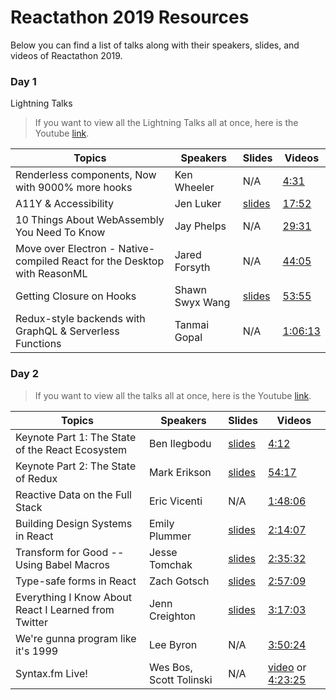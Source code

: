 # Reactathon 2019 Resources

Below you can find a list of talks along with their speakers, slides, and videos of Reactathon 2019.

### Day 1

Lightning Talks
> If you want to view all the Lightning Talks all at once, here is the Youtube [link](https://youtu.be/Wt4kuspJIxY).

| Topics | Speakers | Slides | Videos |
| ------ | ------ | ------ | ------ |
| Renderless components, Now with 9000% more hooks | Ken Wheeler | N/A |[4:31](https://www.youtube.com/watch?v=Wt4kuspJIxY&t=271s)|
| A11Y & Accessibility | Jen Luker |[slides](https://www.jenluker.com/5AccessibilityMyths/) |[17:52](https://www.youtube.com/watch?v=Wt4kuspJIxY&t=1072s)|
| 10 Things About WebAssembly You Need To Know | Jay Phelps | N/A |[29:31](https://www.youtube.com/watch?v=Wt4kuspJIxY&t=1771s)|
| Move over Electron - Native-compiled React for the Desktop with ReasonML | Jared Forsyth | N/A |[44:05](https://www.youtube.com/watch?v=Wt4kuspJIxY&t=2645s)|
| Getting Closure on Hooks| Shawn Swyx Wang | [slides](https://www.netlify.com/blog/2019/03/11/deep-dive-how-do-react-hooks-really-work/)|[53:55](https://www.youtube.com/watch?v=Wt4kuspJIxY&t=3235s)|
| Redux-style backends with GraphQL & Serverless Functions | Tanmai Gopal | N/A |[1:06:13](https://www.youtube.com/watch?v=Wt4kuspJIxY&t=3973s)|

### Day 2
> If you want to view all the talks all at once, here is the Youtube [link](https://youtu.be/mtjHxwUQUs0).

| Topics | Speakers | Slides | Videos |
| ------ | ------ | ------ | ------ |
| Keynote Part 1: The State of the React Ecosystem | Ben Ilegbodu | [slides](http://www.benmvp.com/slides/2019/reactathon/react-eco.html) | [4:12](https://www.youtube.com/watch?v=mtjHxwUQUs0&t=252s)|
| Keynote Part 2: The State of Redux| Mark Erikson | [slides](https://blog.isquaredsoftware.com/presentations/2019-03-state-of-redux/#/) | [54:17](https://www.youtube.com/watch?v=mtjHxwUQUs0&t=3257s)|
| Reactive Data on the Full Stack | Eric Vicenti| N/A | [1:48:06](https://www.youtube.com/watch?v=mtjHxwUQUs0&t=6486s)|
| Building Design Systems in React | Emily Plummer | [slides](https://docs.google.com/presentation/d/1ku4BysY6k1bCgZEp0Qp42ihIRixBsKSvHnOPzs4kUM4/edit)| [2:14:07](https://www.youtube.com/watch?v=mtjHxwUQUs0&t=8047s) |
| Transform for Good -- Using Babel Macros| Jesse Tomchak | [slides](https://transform-for-good.netlify.com/#cuts_29-05_chat) | [2:35:32](https://www.youtube.com/watch?v=mtjHxwUQUs0&t=9332s)|
| Type-safe forms in React | Zach Gotsch | [slides](https://docs.google.com/presentation/d/1aTsmZ28A8pa4XKDRHsCp1mUM86J1LX75dEOxl721_2Y/edit) | [2:57:09](https://www.youtube.com/watch?v=mtjHxwUQUs0&t=10629s)|
| Everything I Know About React I Learned from Twitter| Jenn Creighton | [slides](https://speakerdeck.com/jenncreighton/everything-i-know-about-react-i-learned-from-twitter)| [3:17:03](https://www.youtube.com/watch?v=mtjHxwUQUs0&t=11823s)|
| We're gunna program like it's 1999 | Lee Byron | N/A | [3:50:24](https://www.youtube.com/watch?v=mtjHxwUQUs0&t=13824s)|
|Syntax.fm Live!|Wes Bos, Scott Tolinski|N/A|[video](https://youtu.be/keynw6xAsqo) or [4:23:25](https://www.youtube.com/watch?v=mtjHxwUQUs0&t=15805s)|